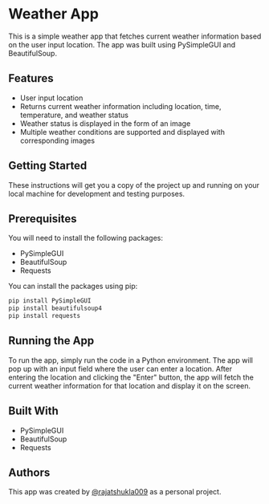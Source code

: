 # Weather App
This is a simple weather app that fetches current weather information based on the user input location. The app was built using PySimpleGUI and BeautifulSoup.

## Features
- User input location
- Returns current weather information including location, time, temperature, and weather status
- Weather status is displayed in the form of an image
- Multiple weather conditions are supported and displayed with corresponding images

## Getting Started
These instructions will get you a copy of the project up and running on your local machine for development and testing purposes.

## Prerequisites
You will need to install the following packages:
- PySimpleGUI
- BeautifulSoup
- Requests

You can install the packages using pip:
```bash
pip install PySimpleGUI
pip install beautifulsoup4
pip install requests
```
## Running the App
To run the app, simply run the code in a Python environment. The app will pop up with an input field where the user can enter a location. After entering the location and clicking the "Enter" button, the app will fetch the current weather information for that location and display it on the screen.

## Built With
- PySimpleGUI
- BeautifulSoup
- Requests

## Authors
This app was created by [@rajatshukla009](https://github.com/rajatshukla009?tab=repositories) as a personal project.
